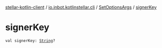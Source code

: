 [stellar-kotlin-client](../../index.md) / [io.inbot.kotlinstellar.cli](../index.md) / [SetOptionsArgs](index.md) / [signerKey](./signer-key.md)

# signerKey

`val signerKey: `[`String`](https://kotlinlang.org/api/latest/jvm/stdlib/kotlin/-string/index.html)`?`